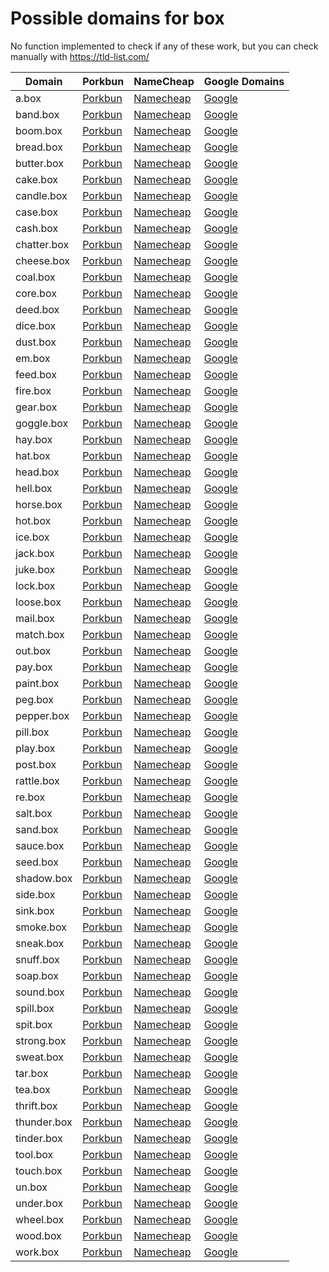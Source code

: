 # Possible domains for box

No function implemented to check if any of these work, but you can check manually with https://tld-list.com/

| Domain | Porkbun | NameCheap | Google Domains |
|---|---|---|---|
| a.box | [Porkbun](https://porkbun.com/checkout/search?prb=e814663da1&tlds=&idnLanguage=&search=search&q=a.box) | [Namecheap](https://www.namecheap.com/domains/registration/results/?domain=a.box) | [Google](https://domains.google.com/registrar/search?searchTerm=a.box) |
| band.box | [Porkbun](https://porkbun.com/checkout/search?prb=e814663da1&tlds=&idnLanguage=&search=search&q=band.box) | [Namecheap](https://www.namecheap.com/domains/registration/results/?domain=band.box) | [Google](https://domains.google.com/registrar/search?searchTerm=band.box) |
| boom.box | [Porkbun](https://porkbun.com/checkout/search?prb=e814663da1&tlds=&idnLanguage=&search=search&q=boom.box) | [Namecheap](https://www.namecheap.com/domains/registration/results/?domain=boom.box) | [Google](https://domains.google.com/registrar/search?searchTerm=boom.box) |
| bread.box | [Porkbun](https://porkbun.com/checkout/search?prb=e814663da1&tlds=&idnLanguage=&search=search&q=bread.box) | [Namecheap](https://www.namecheap.com/domains/registration/results/?domain=bread.box) | [Google](https://domains.google.com/registrar/search?searchTerm=bread.box) |
| butter.box | [Porkbun](https://porkbun.com/checkout/search?prb=e814663da1&tlds=&idnLanguage=&search=search&q=butter.box) | [Namecheap](https://www.namecheap.com/domains/registration/results/?domain=butter.box) | [Google](https://domains.google.com/registrar/search?searchTerm=butter.box) |
| cake.box | [Porkbun](https://porkbun.com/checkout/search?prb=e814663da1&tlds=&idnLanguage=&search=search&q=cake.box) | [Namecheap](https://www.namecheap.com/domains/registration/results/?domain=cake.box) | [Google](https://domains.google.com/registrar/search?searchTerm=cake.box) |
| candle.box | [Porkbun](https://porkbun.com/checkout/search?prb=e814663da1&tlds=&idnLanguage=&search=search&q=candle.box) | [Namecheap](https://www.namecheap.com/domains/registration/results/?domain=candle.box) | [Google](https://domains.google.com/registrar/search?searchTerm=candle.box) |
| case.box | [Porkbun](https://porkbun.com/checkout/search?prb=e814663da1&tlds=&idnLanguage=&search=search&q=case.box) | [Namecheap](https://www.namecheap.com/domains/registration/results/?domain=case.box) | [Google](https://domains.google.com/registrar/search?searchTerm=case.box) |
| cash.box | [Porkbun](https://porkbun.com/checkout/search?prb=e814663da1&tlds=&idnLanguage=&search=search&q=cash.box) | [Namecheap](https://www.namecheap.com/domains/registration/results/?domain=cash.box) | [Google](https://domains.google.com/registrar/search?searchTerm=cash.box) |
| chatter.box | [Porkbun](https://porkbun.com/checkout/search?prb=e814663da1&tlds=&idnLanguage=&search=search&q=chatter.box) | [Namecheap](https://www.namecheap.com/domains/registration/results/?domain=chatter.box) | [Google](https://domains.google.com/registrar/search?searchTerm=chatter.box) |
| cheese.box | [Porkbun](https://porkbun.com/checkout/search?prb=e814663da1&tlds=&idnLanguage=&search=search&q=cheese.box) | [Namecheap](https://www.namecheap.com/domains/registration/results/?domain=cheese.box) | [Google](https://domains.google.com/registrar/search?searchTerm=cheese.box) |
| coal.box | [Porkbun](https://porkbun.com/checkout/search?prb=e814663da1&tlds=&idnLanguage=&search=search&q=coal.box) | [Namecheap](https://www.namecheap.com/domains/registration/results/?domain=coal.box) | [Google](https://domains.google.com/registrar/search?searchTerm=coal.box) |
| core.box | [Porkbun](https://porkbun.com/checkout/search?prb=e814663da1&tlds=&idnLanguage=&search=search&q=core.box) | [Namecheap](https://www.namecheap.com/domains/registration/results/?domain=core.box) | [Google](https://domains.google.com/registrar/search?searchTerm=core.box) |
| deed.box | [Porkbun](https://porkbun.com/checkout/search?prb=e814663da1&tlds=&idnLanguage=&search=search&q=deed.box) | [Namecheap](https://www.namecheap.com/domains/registration/results/?domain=deed.box) | [Google](https://domains.google.com/registrar/search?searchTerm=deed.box) |
| dice.box | [Porkbun](https://porkbun.com/checkout/search?prb=e814663da1&tlds=&idnLanguage=&search=search&q=dice.box) | [Namecheap](https://www.namecheap.com/domains/registration/results/?domain=dice.box) | [Google](https://domains.google.com/registrar/search?searchTerm=dice.box) |
| dust.box | [Porkbun](https://porkbun.com/checkout/search?prb=e814663da1&tlds=&idnLanguage=&search=search&q=dust.box) | [Namecheap](https://www.namecheap.com/domains/registration/results/?domain=dust.box) | [Google](https://domains.google.com/registrar/search?searchTerm=dust.box) |
| em.box | [Porkbun](https://porkbun.com/checkout/search?prb=e814663da1&tlds=&idnLanguage=&search=search&q=em.box) | [Namecheap](https://www.namecheap.com/domains/registration/results/?domain=em.box) | [Google](https://domains.google.com/registrar/search?searchTerm=em.box) |
| feed.box | [Porkbun](https://porkbun.com/checkout/search?prb=e814663da1&tlds=&idnLanguage=&search=search&q=feed.box) | [Namecheap](https://www.namecheap.com/domains/registration/results/?domain=feed.box) | [Google](https://domains.google.com/registrar/search?searchTerm=feed.box) |
| fire.box | [Porkbun](https://porkbun.com/checkout/search?prb=e814663da1&tlds=&idnLanguage=&search=search&q=fire.box) | [Namecheap](https://www.namecheap.com/domains/registration/results/?domain=fire.box) | [Google](https://domains.google.com/registrar/search?searchTerm=fire.box) |
| gear.box | [Porkbun](https://porkbun.com/checkout/search?prb=e814663da1&tlds=&idnLanguage=&search=search&q=gear.box) | [Namecheap](https://www.namecheap.com/domains/registration/results/?domain=gear.box) | [Google](https://domains.google.com/registrar/search?searchTerm=gear.box) |
| goggle.box | [Porkbun](https://porkbun.com/checkout/search?prb=e814663da1&tlds=&idnLanguage=&search=search&q=goggle.box) | [Namecheap](https://www.namecheap.com/domains/registration/results/?domain=goggle.box) | [Google](https://domains.google.com/registrar/search?searchTerm=goggle.box) |
| hay.box | [Porkbun](https://porkbun.com/checkout/search?prb=e814663da1&tlds=&idnLanguage=&search=search&q=hay.box) | [Namecheap](https://www.namecheap.com/domains/registration/results/?domain=hay.box) | [Google](https://domains.google.com/registrar/search?searchTerm=hay.box) |
| hat.box | [Porkbun](https://porkbun.com/checkout/search?prb=e814663da1&tlds=&idnLanguage=&search=search&q=hat.box) | [Namecheap](https://www.namecheap.com/domains/registration/results/?domain=hat.box) | [Google](https://domains.google.com/registrar/search?searchTerm=hat.box) |
| head.box | [Porkbun](https://porkbun.com/checkout/search?prb=e814663da1&tlds=&idnLanguage=&search=search&q=head.box) | [Namecheap](https://www.namecheap.com/domains/registration/results/?domain=head.box) | [Google](https://domains.google.com/registrar/search?searchTerm=head.box) |
| hell.box | [Porkbun](https://porkbun.com/checkout/search?prb=e814663da1&tlds=&idnLanguage=&search=search&q=hell.box) | [Namecheap](https://www.namecheap.com/domains/registration/results/?domain=hell.box) | [Google](https://domains.google.com/registrar/search?searchTerm=hell.box) |
| horse.box | [Porkbun](https://porkbun.com/checkout/search?prb=e814663da1&tlds=&idnLanguage=&search=search&q=horse.box) | [Namecheap](https://www.namecheap.com/domains/registration/results/?domain=horse.box) | [Google](https://domains.google.com/registrar/search?searchTerm=horse.box) |
| hot.box | [Porkbun](https://porkbun.com/checkout/search?prb=e814663da1&tlds=&idnLanguage=&search=search&q=hot.box) | [Namecheap](https://www.namecheap.com/domains/registration/results/?domain=hot.box) | [Google](https://domains.google.com/registrar/search?searchTerm=hot.box) |
| ice.box | [Porkbun](https://porkbun.com/checkout/search?prb=e814663da1&tlds=&idnLanguage=&search=search&q=ice.box) | [Namecheap](https://www.namecheap.com/domains/registration/results/?domain=ice.box) | [Google](https://domains.google.com/registrar/search?searchTerm=ice.box) |
| jack.box | [Porkbun](https://porkbun.com/checkout/search?prb=e814663da1&tlds=&idnLanguage=&search=search&q=jack.box) | [Namecheap](https://www.namecheap.com/domains/registration/results/?domain=jack.box) | [Google](https://domains.google.com/registrar/search?searchTerm=jack.box) |
| juke.box | [Porkbun](https://porkbun.com/checkout/search?prb=e814663da1&tlds=&idnLanguage=&search=search&q=juke.box) | [Namecheap](https://www.namecheap.com/domains/registration/results/?domain=juke.box) | [Google](https://domains.google.com/registrar/search?searchTerm=juke.box) |
| lock.box | [Porkbun](https://porkbun.com/checkout/search?prb=e814663da1&tlds=&idnLanguage=&search=search&q=lock.box) | [Namecheap](https://www.namecheap.com/domains/registration/results/?domain=lock.box) | [Google](https://domains.google.com/registrar/search?searchTerm=lock.box) |
| loose.box | [Porkbun](https://porkbun.com/checkout/search?prb=e814663da1&tlds=&idnLanguage=&search=search&q=loose.box) | [Namecheap](https://www.namecheap.com/domains/registration/results/?domain=loose.box) | [Google](https://domains.google.com/registrar/search?searchTerm=loose.box) |
| mail.box | [Porkbun](https://porkbun.com/checkout/search?prb=e814663da1&tlds=&idnLanguage=&search=search&q=mail.box) | [Namecheap](https://www.namecheap.com/domains/registration/results/?domain=mail.box) | [Google](https://domains.google.com/registrar/search?searchTerm=mail.box) |
| match.box | [Porkbun](https://porkbun.com/checkout/search?prb=e814663da1&tlds=&idnLanguage=&search=search&q=match.box) | [Namecheap](https://www.namecheap.com/domains/registration/results/?domain=match.box) | [Google](https://domains.google.com/registrar/search?searchTerm=match.box) |
| out.box | [Porkbun](https://porkbun.com/checkout/search?prb=e814663da1&tlds=&idnLanguage=&search=search&q=out.box) | [Namecheap](https://www.namecheap.com/domains/registration/results/?domain=out.box) | [Google](https://domains.google.com/registrar/search?searchTerm=out.box) |
| pay.box | [Porkbun](https://porkbun.com/checkout/search?prb=e814663da1&tlds=&idnLanguage=&search=search&q=pay.box) | [Namecheap](https://www.namecheap.com/domains/registration/results/?domain=pay.box) | [Google](https://domains.google.com/registrar/search?searchTerm=pay.box) |
| paint.box | [Porkbun](https://porkbun.com/checkout/search?prb=e814663da1&tlds=&idnLanguage=&search=search&q=paint.box) | [Namecheap](https://www.namecheap.com/domains/registration/results/?domain=paint.box) | [Google](https://domains.google.com/registrar/search?searchTerm=paint.box) |
| peg.box | [Porkbun](https://porkbun.com/checkout/search?prb=e814663da1&tlds=&idnLanguage=&search=search&q=peg.box) | [Namecheap](https://www.namecheap.com/domains/registration/results/?domain=peg.box) | [Google](https://domains.google.com/registrar/search?searchTerm=peg.box) |
| pepper.box | [Porkbun](https://porkbun.com/checkout/search?prb=e814663da1&tlds=&idnLanguage=&search=search&q=pepper.box) | [Namecheap](https://www.namecheap.com/domains/registration/results/?domain=pepper.box) | [Google](https://domains.google.com/registrar/search?searchTerm=pepper.box) |
| pill.box | [Porkbun](https://porkbun.com/checkout/search?prb=e814663da1&tlds=&idnLanguage=&search=search&q=pill.box) | [Namecheap](https://www.namecheap.com/domains/registration/results/?domain=pill.box) | [Google](https://domains.google.com/registrar/search?searchTerm=pill.box) |
| play.box | [Porkbun](https://porkbun.com/checkout/search?prb=e814663da1&tlds=&idnLanguage=&search=search&q=play.box) | [Namecheap](https://www.namecheap.com/domains/registration/results/?domain=play.box) | [Google](https://domains.google.com/registrar/search?searchTerm=play.box) |
| post.box | [Porkbun](https://porkbun.com/checkout/search?prb=e814663da1&tlds=&idnLanguage=&search=search&q=post.box) | [Namecheap](https://www.namecheap.com/domains/registration/results/?domain=post.box) | [Google](https://domains.google.com/registrar/search?searchTerm=post.box) |
| rattle.box | [Porkbun](https://porkbun.com/checkout/search?prb=e814663da1&tlds=&idnLanguage=&search=search&q=rattle.box) | [Namecheap](https://www.namecheap.com/domains/registration/results/?domain=rattle.box) | [Google](https://domains.google.com/registrar/search?searchTerm=rattle.box) |
| re.box | [Porkbun](https://porkbun.com/checkout/search?prb=e814663da1&tlds=&idnLanguage=&search=search&q=re.box) | [Namecheap](https://www.namecheap.com/domains/registration/results/?domain=re.box) | [Google](https://domains.google.com/registrar/search?searchTerm=re.box) |
| salt.box | [Porkbun](https://porkbun.com/checkout/search?prb=e814663da1&tlds=&idnLanguage=&search=search&q=salt.box) | [Namecheap](https://www.namecheap.com/domains/registration/results/?domain=salt.box) | [Google](https://domains.google.com/registrar/search?searchTerm=salt.box) |
| sand.box | [Porkbun](https://porkbun.com/checkout/search?prb=e814663da1&tlds=&idnLanguage=&search=search&q=sand.box) | [Namecheap](https://www.namecheap.com/domains/registration/results/?domain=sand.box) | [Google](https://domains.google.com/registrar/search?searchTerm=sand.box) |
| sauce.box | [Porkbun](https://porkbun.com/checkout/search?prb=e814663da1&tlds=&idnLanguage=&search=search&q=sauce.box) | [Namecheap](https://www.namecheap.com/domains/registration/results/?domain=sauce.box) | [Google](https://domains.google.com/registrar/search?searchTerm=sauce.box) |
| seed.box | [Porkbun](https://porkbun.com/checkout/search?prb=e814663da1&tlds=&idnLanguage=&search=search&q=seed.box) | [Namecheap](https://www.namecheap.com/domains/registration/results/?domain=seed.box) | [Google](https://domains.google.com/registrar/search?searchTerm=seed.box) |
| shadow.box | [Porkbun](https://porkbun.com/checkout/search?prb=e814663da1&tlds=&idnLanguage=&search=search&q=shadow.box) | [Namecheap](https://www.namecheap.com/domains/registration/results/?domain=shadow.box) | [Google](https://domains.google.com/registrar/search?searchTerm=shadow.box) |
| side.box | [Porkbun](https://porkbun.com/checkout/search?prb=e814663da1&tlds=&idnLanguage=&search=search&q=side.box) | [Namecheap](https://www.namecheap.com/domains/registration/results/?domain=side.box) | [Google](https://domains.google.com/registrar/search?searchTerm=side.box) |
| sink.box | [Porkbun](https://porkbun.com/checkout/search?prb=e814663da1&tlds=&idnLanguage=&search=search&q=sink.box) | [Namecheap](https://www.namecheap.com/domains/registration/results/?domain=sink.box) | [Google](https://domains.google.com/registrar/search?searchTerm=sink.box) |
| smoke.box | [Porkbun](https://porkbun.com/checkout/search?prb=e814663da1&tlds=&idnLanguage=&search=search&q=smoke.box) | [Namecheap](https://www.namecheap.com/domains/registration/results/?domain=smoke.box) | [Google](https://domains.google.com/registrar/search?searchTerm=smoke.box) |
| sneak.box | [Porkbun](https://porkbun.com/checkout/search?prb=e814663da1&tlds=&idnLanguage=&search=search&q=sneak.box) | [Namecheap](https://www.namecheap.com/domains/registration/results/?domain=sneak.box) | [Google](https://domains.google.com/registrar/search?searchTerm=sneak.box) |
| snuff.box | [Porkbun](https://porkbun.com/checkout/search?prb=e814663da1&tlds=&idnLanguage=&search=search&q=snuff.box) | [Namecheap](https://www.namecheap.com/domains/registration/results/?domain=snuff.box) | [Google](https://domains.google.com/registrar/search?searchTerm=snuff.box) |
| soap.box | [Porkbun](https://porkbun.com/checkout/search?prb=e814663da1&tlds=&idnLanguage=&search=search&q=soap.box) | [Namecheap](https://www.namecheap.com/domains/registration/results/?domain=soap.box) | [Google](https://domains.google.com/registrar/search?searchTerm=soap.box) |
| sound.box | [Porkbun](https://porkbun.com/checkout/search?prb=e814663da1&tlds=&idnLanguage=&search=search&q=sound.box) | [Namecheap](https://www.namecheap.com/domains/registration/results/?domain=sound.box) | [Google](https://domains.google.com/registrar/search?searchTerm=sound.box) |
| spill.box | [Porkbun](https://porkbun.com/checkout/search?prb=e814663da1&tlds=&idnLanguage=&search=search&q=spill.box) | [Namecheap](https://www.namecheap.com/domains/registration/results/?domain=spill.box) | [Google](https://domains.google.com/registrar/search?searchTerm=spill.box) |
| spit.box | [Porkbun](https://porkbun.com/checkout/search?prb=e814663da1&tlds=&idnLanguage=&search=search&q=spit.box) | [Namecheap](https://www.namecheap.com/domains/registration/results/?domain=spit.box) | [Google](https://domains.google.com/registrar/search?searchTerm=spit.box) |
| strong.box | [Porkbun](https://porkbun.com/checkout/search?prb=e814663da1&tlds=&idnLanguage=&search=search&q=strong.box) | [Namecheap](https://www.namecheap.com/domains/registration/results/?domain=strong.box) | [Google](https://domains.google.com/registrar/search?searchTerm=strong.box) |
| sweat.box | [Porkbun](https://porkbun.com/checkout/search?prb=e814663da1&tlds=&idnLanguage=&search=search&q=sweat.box) | [Namecheap](https://www.namecheap.com/domains/registration/results/?domain=sweat.box) | [Google](https://domains.google.com/registrar/search?searchTerm=sweat.box) |
| tar.box | [Porkbun](https://porkbun.com/checkout/search?prb=e814663da1&tlds=&idnLanguage=&search=search&q=tar.box) | [Namecheap](https://www.namecheap.com/domains/registration/results/?domain=tar.box) | [Google](https://domains.google.com/registrar/search?searchTerm=tar.box) |
| tea.box | [Porkbun](https://porkbun.com/checkout/search?prb=e814663da1&tlds=&idnLanguage=&search=search&q=tea.box) | [Namecheap](https://www.namecheap.com/domains/registration/results/?domain=tea.box) | [Google](https://domains.google.com/registrar/search?searchTerm=tea.box) |
| thrift.box | [Porkbun](https://porkbun.com/checkout/search?prb=e814663da1&tlds=&idnLanguage=&search=search&q=thrift.box) | [Namecheap](https://www.namecheap.com/domains/registration/results/?domain=thrift.box) | [Google](https://domains.google.com/registrar/search?searchTerm=thrift.box) |
| thunder.box | [Porkbun](https://porkbun.com/checkout/search?prb=e814663da1&tlds=&idnLanguage=&search=search&q=thunder.box) | [Namecheap](https://www.namecheap.com/domains/registration/results/?domain=thunder.box) | [Google](https://domains.google.com/registrar/search?searchTerm=thunder.box) |
| tinder.box | [Porkbun](https://porkbun.com/checkout/search?prb=e814663da1&tlds=&idnLanguage=&search=search&q=tinder.box) | [Namecheap](https://www.namecheap.com/domains/registration/results/?domain=tinder.box) | [Google](https://domains.google.com/registrar/search?searchTerm=tinder.box) |
| tool.box | [Porkbun](https://porkbun.com/checkout/search?prb=e814663da1&tlds=&idnLanguage=&search=search&q=tool.box) | [Namecheap](https://www.namecheap.com/domains/registration/results/?domain=tool.box) | [Google](https://domains.google.com/registrar/search?searchTerm=tool.box) |
| touch.box | [Porkbun](https://porkbun.com/checkout/search?prb=e814663da1&tlds=&idnLanguage=&search=search&q=touch.box) | [Namecheap](https://www.namecheap.com/domains/registration/results/?domain=touch.box) | [Google](https://domains.google.com/registrar/search?searchTerm=touch.box) |
| un.box | [Porkbun](https://porkbun.com/checkout/search?prb=e814663da1&tlds=&idnLanguage=&search=search&q=un.box) | [Namecheap](https://www.namecheap.com/domains/registration/results/?domain=un.box) | [Google](https://domains.google.com/registrar/search?searchTerm=un.box) |
| under.box | [Porkbun](https://porkbun.com/checkout/search?prb=e814663da1&tlds=&idnLanguage=&search=search&q=under.box) | [Namecheap](https://www.namecheap.com/domains/registration/results/?domain=under.box) | [Google](https://domains.google.com/registrar/search?searchTerm=under.box) |
| wheel.box | [Porkbun](https://porkbun.com/checkout/search?prb=e814663da1&tlds=&idnLanguage=&search=search&q=wheel.box) | [Namecheap](https://www.namecheap.com/domains/registration/results/?domain=wheel.box) | [Google](https://domains.google.com/registrar/search?searchTerm=wheel.box) |
| wood.box | [Porkbun](https://porkbun.com/checkout/search?prb=e814663da1&tlds=&idnLanguage=&search=search&q=wood.box) | [Namecheap](https://www.namecheap.com/domains/registration/results/?domain=wood.box) | [Google](https://domains.google.com/registrar/search?searchTerm=wood.box) |
| work.box | [Porkbun](https://porkbun.com/checkout/search?prb=e814663da1&tlds=&idnLanguage=&search=search&q=work.box) | [Namecheap](https://www.namecheap.com/domains/registration/results/?domain=work.box) | [Google](https://domains.google.com/registrar/search?searchTerm=work.box) |
